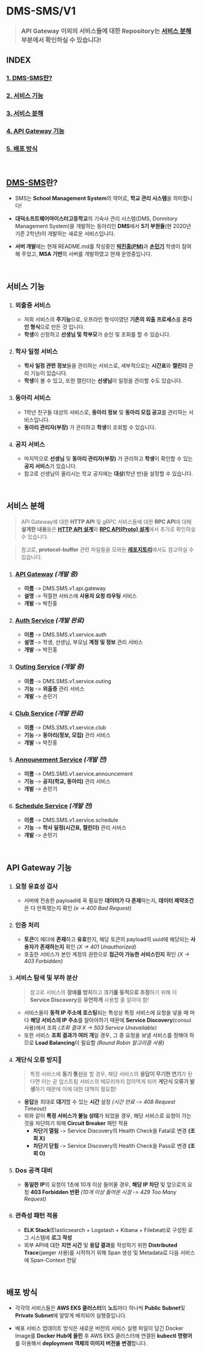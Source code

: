 # **DMS-SMS/V1**
> ### API Gateway 이외의 서비스들에 대한 Repository는 [**서비스 분해**](#서비스-분해) 부분에서 확인하실 수 있습니다!
## **INDEX**
### [**1. DMS-SMS란?**](#DMS-SMS란?)
### [**2. 서비스 기능**](#서비스-기능)
### [**3. 서비스 분해**](#서비스-분해)
### [**4. API Gateway 기능**](#API-Gateway-기능)
### [**5. 배포 방식**](#배포-방식)

<br>

## **[DMS-SMS](https://github.com/DMS-SMS)란?**
- SMS는 **School Management System**의 약어로, **학교 관리 시스템**을 의미합니다!

- **대덕소프트웨어마이스터고등학교**의 기숙사 관리 시스템(DMS, Dormitory Management System)을 개발하는 동아리인 **DMS**에서 **5기 부원들**(현 2020년 기준 2학년)이 개발하는 새로운 서비스입니다.
- **서버 개발**에는 현재 README.md를 작성중인 [**박진홍(PM)**](https://github.com/parkjinhong03)과 [**손민기**](https://github.com/mallycrip) 학생이 참여해 주었고, **MSA 기반**의 서버를 개발하였고 현재 운영중입니다.

<br>

## **서비스 기능**
1. ### **외출증 서비스**
    - 저희 서비스의 **주기능**으로, 오프라인 형식이였던 **기존의 외출 프로세스**를 **온라인 형식**으로 만든 것 입니다.
    - **학생**이 신청하고 **선생님 및 학부모**가 승인 및 조회를 할 수 있습니다.

2. ### **학사 일정 서비스**
    - **학사 일정 관련 정보**들을 관리하는 서비스로, 세부적으로는 **시간표**와 **캘린더** 관리 기능이 있습니다. 
    - **학생**이 볼 수 있고, 또한 캘린더는 **선생님**이 일정을 관리할 수도 있습니다.

3. ### **동아리 서비스**
    - 1학년 친구들 대상의 서비스로, **동아리 정보** 및 **동아리 모집 공고**를 관리하는 서비스입니다.
    - **동아리 관리자(부장)** 가 관리하고 **학생**이 조회할 수 있습니다.

4. ### **공지 서비스**
    - 마지막으로 **선생님** 및 **동아리 관리자(부장)** 가 관리하고 **학생**이 확인할 수 있는 **공지 서비스**가 있습니다. 
    - 참고로 선생님이 올리시는 학교 공지에는 **대상**(학년 반)을 설정할 수 있습니다.

<br>

## **서비스 분해**
> API Gateway에 대한 **HTTP API** 및 gRPC 서비스들에 대한 **RPC API**에 대해 **설계한 내용**들은 [**HTTP API 설계**](https://www.notion.so/HTTP-API-e6805bd5bf154c64bc367d7755badfc6)와 [**RPC API(Proto) 설계**](https://www.notion.so/RPC-API-Proto-064e1962f27643f3bdcdadb6307d545b)에서  추가로 확인하실 수 있습니다.

> 참고로, **protocol-buffer** 관련 파일들을 모와둔 [**레포지토리**](https://github.com/DMS-SMS/v1-protocol-buffer)에서도 참고하실 수 있습니다.  

1. ### [**API Gateway**](https://github.com/DMS-SMS/v1-api-gateway) *(개발 중)*
    - **이름** -> DMS.SMS.v1.api.gateway
    - **설명** -> 적절한 서비스에 **사용자 요청 라우팅** 서비스
    - **개발** -> 박진홍

2. ### [**Auth Service**](https://github.com/DMS-SMS/v1-service-auth) *(개발 완료)*
    - **이름** -> DMS.SMS.v1.service.auth
    - **설명** -> 학생, 선생님, 부모님 **계정 및 정보** 관리 서비스
    - **개발** -> 박진홍

3. ### [**Outing Service**](https://github.com/DMS-SMS/v1-service-outing) *(개발 중)*
    - **이름** -> DMS.SMS.v1.service.outing
    - **기능** -> **외출증** 관리 서비스
    - **개발** -> 손민기

4. ### [**Club Service**](https://github.com/DMS-SMS/v1-service-club) *(개발 완료)*
    - **이름** -> DMS.SMS.v1.service.club
    - **기능** -> **동아리(정보, 모집)** 관리 서비스
    - **개발** -> 박진홍

5. ### [**Announement Service**](https://github.com/DMS-SMS/v1-service-announcement) *(개발 전)*
    - **이름** -> DMS.SMS.v1.service.announcement
    - **기능** -> **공지(학교, 동아리)** 관리 서비스
    - **개발** -> 손민기

6. ### [**Schedule Service**](https://github.com/DMS-SMS/v1-service-schedule) *(개발 전)*
    - **이름** -> DMS.SMS.v1.service.schedule
    - **기능** -> **학사 일정(시간표, 캘린더)** 관리 서비스
    - **개발** -> 손민기

<br>

## **API Gateway 기능**
1. ### **요청 유효성 검사**
    - 서버에 전송한 payload에 꼭 필요한 **데이터가 다 존재**하는지, **데이터 제약조건**은 다 만족했는지 확인 *(x -> 400 Bad Request)* 

2. ### **인증 처리**
    - **토큰**이 헤더에 **존재**하고 **유효**한지, 해당 토큰의 payload의 uuid에 해당되는 **사용자가 존재하는지** 확인 *(X -> 401 Unauthorized)*
    - 호출한 서비스가 본인 계정의 권한으로 **접근이 가능한 서비스인지** 확인 *(X -> 403 Forbidden)*

3. ### **서비스 탐색 및 부하 분산**
    > 참고로 서비스의 **장애를 방지**하고 **크기를 동적으로 조정**하기 위해 이 **Service Discovery**를 **유연하게** 사용할 줄 알아야 함!
    - 서비스들이 **동적 IP 주소에 호스팅**되는 특성상 특정 서비스에 요청을 넣을 때 마다 **해당 서비스의 IP 주소**를 알아야하기 때문에 **Service Discovery**(consul 사용)에서 조회 *(조회 결과 X -> 503 Service Unavailable)*
    - 또한 서비스 **조회 결과가 여러 개**일 경우, 그 중 요청을 보낼 서비스를 정해야 하므로 **Load Balancing**이 필요함 *(Round Robin 알고리즘 사용)*

4. ### **계단식 오류 방지**
    > 특정 서비스에 **동기 통신**을 할 경우, 해당 서비스의 **응답이 무기한 연기**가 된다면 이는 곧 업스트림 서비스의 메모리까지 잡아먹게 되어 **계단식 오류가 발생**하기 때문에 이에 대한 대책이 필요함!
    - **응답**을 최대로 **대기**할 수 있는 **시간** 설정 *(시간 만료 -> 408 Request Timeout)*
    - 위와 같이 **특정 서비스가 불능 상태**가 되었을 경우, 해당 서비스로 요청이 가는 것을 차단하기 위해 **Circuit Breaker** 패턴 적용
        - **차단기 열림** -> Service Discovery의 Health Check을 Fatal로 변경 **(조회 X)**
        - **차단기 닫힘** -> Service Discovery의 Health Check을 Pass로 변경 **(조회 O)**

5. ### **Dos 공격 대비**
    - **동일한 IP**의 요청이 1초에 10개 이상 들어올 경우, **해당 IP 차단** 및 앞으로의 요청 **403 Forbidden 반환** *(10개 이상 들어온 시점 -> 429 Too Many Request)*

6. ### **관측성 패턴 적용**
    - **ELK Stack**(Elasticsearch + Logstash + Kibana + Filebeat)로 구성된 로그 시스템에 **로그 작성**
    - 외부 API에 대한 **지연 시간** 및 **응답 결과**를 작성하기 위한 **Distributed Trace**(jaeger 사용)를 시작하기 위해 Span 생성 및 Metadata로 다음 서비스에 Span-Context 전달

<br>

## **배포 방식**
- 각각의 서비스들은 **AWS EKS 클러스터**의 **노드**마다 하나씩 **Public Subnet**및 **Private Subnet**에 알맞게 배치되어 실행중입니다.

- 배포 서비스 업데이트 방식은 새로운 버전의 서비스 실행 파일이 담긴 Docker Image를 **Docker Hub에 올린** 후 AWS EKS 클러스터에 연결된 **kubectl 명령어**를 이용해서 **deployment 객체의 이미지 버전을 변경**합니다.
